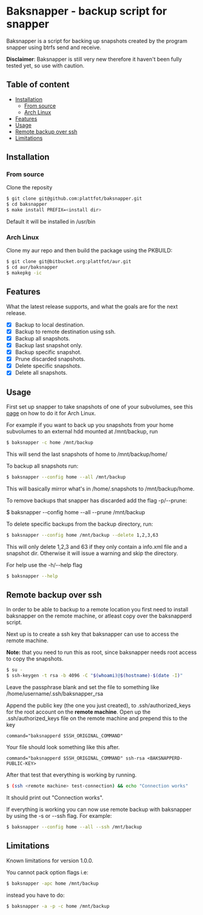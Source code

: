 # Baksnapper - backup script for snapper
Baksnapper is a script for backing up snapshots created by the program snapper using btrfs send and receive.

**Disclaimer**: Baksnapper is still very new therefore it haven't been fully tested yet, so use with caution.

## Table of content
- [Installation](#installation)
  - [From source](#from-source)
  - [Arch Linux](#arch-linux)
- [Features](#features)
- [Usage](#usage)
- [Remote backup over ssh](#remote-backup-over-ssh)
- [Limitations](#limitations)

## Installation

### From source
Clone the reposity
```bash
$ git clone git@github.com:plattfot/baksnapper.git
$ cd baksnapper
$ make install PREFIX=<install dir>
```
Default it will be installed in /usr/bin

### Arch Linux
Clone my aur repo and then build the package using the PKBUILD:
```bash
$ git clone git@bitbucket.org:plattfot/aur.git
$ cd aur/baksnapper
$ makepkg -ic
```
## Features
What the latest release supports, and what the goals are for the next
release.

- [x] Backup to local destination.
- [x] Backup to remote destination using ssh.
- [x] Backup all snapshots.
- [x] Backup last snapshot only.
- [x] Backup specific snapshot.
- [x] Prune discarded snapshots.
- [x] Delete specific snapshots.
- [x] Delete all snapshots.

## Usage

First set up snapper to take snapshots of one of your subvolumes, see
this [page](https://wiki.archlinux.org/index.php/Snapper) on how to do
it for Arch Linux.

For example if you want to back up you snapshots from your home
subvolumes to an external hdd mounted at /mnt/backup, run

```bash
$ baksnapper -c home /mnt/backup
```

This will send the last snapshots of home to
/mnt/backup/home/<snapshot nr>

To backup all snapshots run:
```bash
$ baksnapper --config home --all /mnt/backup
```

This will basically mirror what's in /home/.snapshots to
/mnt/backup/home.

To remove backups that snapper has discarded add the flag -p/--prune:

$ baksnapper --config home --all --prune /mnt/backup

To delete specific backups from the backup directory, run:

```bash
$ baksnapper --config home /mnt/backup --delete 1,2,3,63 
```

This will only delete 1,2,3 and 63 if they only contain a info.xml
file and a snapshot dir. Otherwise it will issue a warning and skip
the directory.

For help use the -h/--help flag
```bash
$ baksnapper --help
```
## Remote backup over ssh

In order to be able to backup to a remote location you first need to
install baksnapper on the remote machine, or atleast copy over the
baksnapperd script.

Next up is to create a ssh key that baksnapper can use to access the
remote machine.

**Note:** that you need to run this as root, since baksnapper needs
root access to copy the snapshots.

```bash
$ su -
$ ssh-keygen -t rsa -b 4096 -C "$(whoami)@$(hostname)-$(date -I)"
```

Leave the passphrase blank and set the file to something like
/home/username/.ssh/baksnapper_rsa

Append the public key (the one you just created), to
.ssh/authorized_keys for the root account on the **remote machine**.
Open up the .ssh/authorized_keys file on the remote machine and
prepend this to the key

```
command="baksnapperd $SSH_ORIGINAL_COMMAND"
```

Your file should look something like this after.
```
command="baksnapperd $SSH_ORIGINAL_COMMAND" ssh-rsa <BAKSNAPPERD-PUBLIC-KEY>
```

After that test that everything is working by running.
```bash
$ (ssh <remote machine> test-connection) && echo "Connection works"
```

It should print out "Connection works".

If everything is working you can now use remote backup with baksnapper
by using the -s or --ssh flag. For example:

```bash
$ baksnapper --config home --all --ssh /mnt/backup 
```

## Limitations

Known limitations for version 1.0.0.

You cannot pack option flags i.e:

```bash
$ baksnapper -apc home /mnt/backup
```

instead you have to do:

```bash
$ baksnapper -a -p -c home /mnt/backup
```



